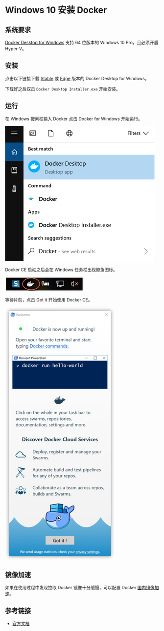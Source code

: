 #  Windows 10 安装 Docker

## 系统要求

[Docker Desktop for Windows](https://docs.docker.com/docker-for-windows/install/) 支持 64 位版本的 Windows 10 Pro，且必须开启 Hyper-V。

## 安装

点击以下链接下载 [Stable](https://download.docker.com/win/stable/Docker%20Desktop%20Installer.exe) 或 [Edge](https://download.docker.com/win/edge/Docker%20Desktop%20Installer.exe) 版本的 Docker Desktop for Windows。

下载好之后双击 `Docker Desktop Installer.exe` 开始安装。

## 运行

在 Windows 搜索栏输入 Docker 点击 Docker for Windows 开始运行。

![](/docker/install-win-docker-app-search.png)

Docker CE 启动之后会在 Windows 任务栏出现鲸鱼图标。

![](/docker/install-win-taskbar-circle.png)

等待片刻，点击 Got it 开始使用 Docker CE。

![](/docker/install-win-success-popup-cloud.png)

## 镜像加速

如果在使用过程中发现拉取 Docker 镜像十分缓慢，可以配置 Docker [国内镜像加速](/docker/install/mirror.md)。

## 参考链接

* [官方文档](https://docs.docker.com/docker-for-windows/install/)
